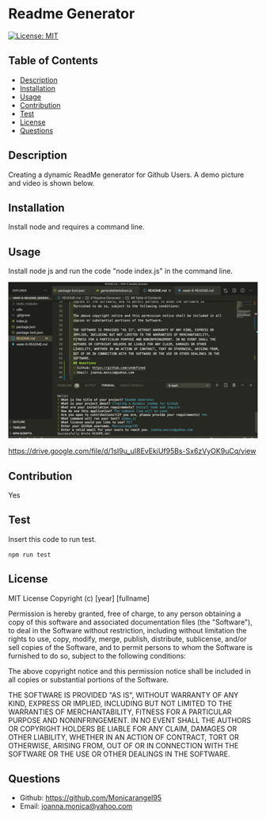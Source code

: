 
  # Readme Generator
  [![License: MIT](https://img.shields.io/badge/License-MIT-yellow.svg)](https://opensource.org/licenses/MIT)
  ## Table of Contents
  - [Description](#description)
  - [Installation](#installation)
  - [Usage](#usage)
  - [Contribution](#contribution)
  - [Test](#test)
  - [License](#license)
  - [Questions](#questions)
  ## Description
  Creating a dynamic ReadMe generator for Github Users. A demo picture and video is shown below.
  ## Installation
  Install node and requires a command line.

  ## Usage
  Install node js and run the code "node index.js" in the command line. 

  ![](utils/Demo_Pic.png)

https://drive.google.com/file/d/1sI9u_uI8EvEkiUf95Bs-Sx6zVyOK9uCq/view 


  ## Contribution
  Yes
  ## Test
  Insert this code to run test.
  ```
  npm run test
  ```
  ## License
  MIT License
  Copyright (c) [year] [fullname]
  
  Permission is hereby granted, free of charge, to any person obtaining a copy
  of this software and associated documentation files (the "Software"), to deal
  in the Software without restriction, including without limitation the rights
  to use, copy, modify, merge, publish, distribute, sublicense, and/or sell
  copies of the Software, and to permit persons to whom the Software is
  furnished to do so, subject to the following conditions:
  
  The above copyright notice and this permission notice shall be included in all
  copies or substantial portions of the Software.
  
  THE SOFTWARE IS PROVIDED "AS IS", WITHOUT WARRANTY OF ANY KIND, EXPRESS OR
  IMPLIED, INCLUDING BUT NOT LIMITED TO THE WARRANTIES OF MERCHANTABILITY,
  FITNESS FOR A PARTICULAR PURPOSE AND NONINFRINGEMENT. IN NO EVENT SHALL THE
  AUTHORS OR COPYRIGHT HOLDERS BE LIABLE FOR ANY CLAIM, DAMAGES OR OTHER
  LIABILITY, WHETHER IN AN ACTION OF CONTRACT, TORT OR OTHERWISE, ARISING FROM,
  OUT OF OR IN CONNECTION WITH THE SOFTWARE OR THE USE OR OTHER DEALINGS IN THE
  SOFTWARE.
  ## Questions
  - Github: https://github.com/Monicarangel95
  - Email: joanna.monica@yahoo.com
  